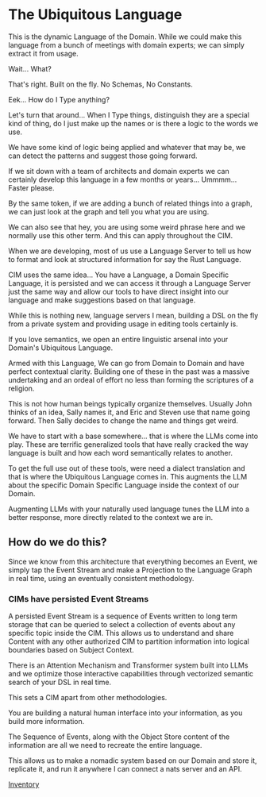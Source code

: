 # The Ubiquitous Language
This is the dynamic Language of the Domain.
While we could make this language from a bunch of meetings with domain experts; we can simply extract it from usage.

Wait... What?

That's right. Built on the fly. No Schemas, No Constants.

Eek... How do I Type anything?

Let's turn that around...
When I Type things, distinguish they are a special kind of thing, do I just make up the names or is there a logic to the words we use.

We have some kind of logic being applied and whatever that may be, we can detect the patterns and suggest those going forward.

If we sit down with a team of architects and domain experts we can certainly develop this language in a few months or years... Ummmm... Faster please.

By the same token, if we are adding a bunch of related things into a graph, we can just look at the graph and tell you what you are using.

We can also see that hey, you are using some weird phrase here and we normally use this other term. And this can apply throughout the CIM.

When we are developing, most of us use a Language Server to tell us how to format and look at structured information for say the Rust Language.

CIM uses the same idea... You have a Language, a Domain Specific Language, it is persisted and we can access it through a Language Server just the same way and allow our tools to have direct insight into our language and make suggestions based on that language.

While this is nothing new, language servers I mean, building a DSL on the fly from a private system and providing usage in editing tools certainly is.

If you love semantics, we open an entire linguistic arsenal into your Domain's Ubiquitous Language.

Armed with this Language, We can go from Domain to Domain and have perfect contextual clarity. Building one of these in the past was a massive undertaking and an ordeal of effort no less than forming the scriptures of a religion.

This is not how human beings typically organize themselves.
Usually John thinks of an idea, Sally names it, and Eric and Steven use that name going forward.  Then Sally decides to change the name and things get weird.

We have to start with a base somewhere... that is where the LLMs come into play.  These are terrific generalized tools that have really cracked the way language is built and how each word semantically relates to another.

To get the full use out of these tools, were need a dialect translation and that is where the Ubiquitous Language comes in. This augments the LLM about the specific Domain Specific Language inside the context of our Domain.

Augmenting LLMs with your naturally used language tunes the LLM into a better response, more directly related to the context we are in.

## How do we do this?

Since we know from this architecture that everything becomes an Event, we simply tap the Event Stream and make a Projection to the Language Graph in real time, using an eventually consistent methodology.

### CIMs have persisted Event Streams
A persisted Event Stream is a sequence of Events written to long term storage that can be queried to select a collection of events about any specific topic inside the CIM. This allows us to understand and share Content with any other authorized CIM to partition information into logical boundaries based on Subject Context.

There is an Attention Mechanism and Transformer system built into LLMs and we optimize those interactive capabilities through vectorized semantic search of your DSL in real time.

This sets a CIM apart from other methodologies.

You are building a natural human interface into your information, as you build more information.

The Sequence of Events, along with the Object Store content of the information are all we need to recreate the entire language.

This allows us to make a nomadic system based on our Domain and store it, replicate it, and run it anywhere I can connect a nats server and an API.

[Inventory](./Inventory.md)